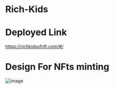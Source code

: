 # Rich-Kids
# Deployed Link
https://richkidsofnft.com/#/
# Design For NFts minting
![image](https://user-images.githubusercontent.com/54173716/218124601-9ba79330-c40f-4f2c-a606-903c1a95a205.png)
